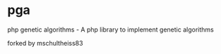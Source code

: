 pga
===

php genetic algorithms - A php library to implement genetic algorithms

forked by mschultheiss83

